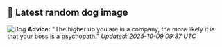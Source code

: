 ## 🐶 Latest random dog image
![Dog](https://images.dog.ceo/breeds/retriever-flatcoated/n02099267_2379.jpg)
**Advice:** "The higher up you are in a company, the more likely it is that your boss is a psychopath."
*Updated: 2025-10-09 09:37 UTC*
